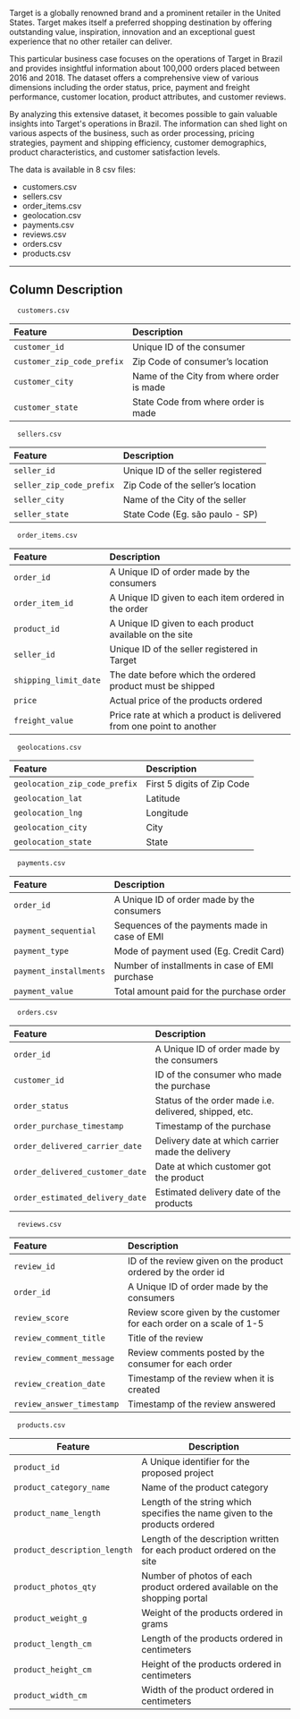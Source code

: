 Target is a globally renowned brand and a prominent retailer in the United States. Target makes itself a preferred shopping destination by offering outstanding value, inspiration, innovation and an exceptional guest experience that no other retailer can deliver.

This particular business case focuses on the operations of Target in Brazil and provides insightful information about 100,000 orders placed between 2016 and 2018. The dataset offers a comprehensive view of various dimensions including the order status, price, payment and freight performance, customer location, product attributes, and customer reviews.

By analyzing this extensive dataset, it becomes possible to gain valuable insights into Target's operations in Brazil. The information can shed light on various aspects of the business, such as order processing, pricing strategies, payment and shipping efficiency, customer demographics, product characteristics, and customer satisfaction levels.

The data is available in 8 csv files:

* customers.csv
* sellers.csv
* order_items.csv
* geolocation.csv
* payments.csv
* reviews.csv
* orders.csv
* products.csv
---


## Column Description

```
  customers.csv
```

| Feature     | Description                     |
| :---------- | :------------------------------ |
| `customer_id`| Unique ID of the consumer      |
| `customer_zip_code_prefix` | Zip Code of consumer’s location    |
| `customer_city`| Name of the City from where order is made      |
| `customer_state`| State Code from where order is made      |


```
  sellers.csv
```

| Feature     | Description                     |
| :---------- | :------------------------------ |
| `seller_id`| Unique ID of the seller registered
| `seller_zip_code_prefix` | Zip Code of the seller’s location    |
| `seller_city`| Name of the City of the seller      |
| `seller_state`| State Code (Eg. são paulo - SP)     |

```
  order_items.csv
```

| Feature     | Description                     |
| :---------- | :------------------------------ |
| `order_id`| A Unique ID of order made by the consumers |
| `order_item_id` | A Unique ID given to each item ordered in the order    |
| `product_id`| A Unique ID given to each product available on the site      |
| `seller_id`| Unique ID of the seller registered in Target     |
| `shipping_limit_date`| The date before which the ordered product must be shipped |
| `price`| Actual price of the products ordered |
| `freight_value`| Price rate at which a product is delivered from one point to another |

```
  geolocations.csv
```

| Feature     | Description                     |
| :---------- | :------------------------------ |
| `geolocation_zip_code_prefix`| First 5 digits of Zip Code |
| `geolocation_lat` | Latitude    |
| `geolocation_lng`| Longitude      |
| `geolocation_city`| City     |
| `geolocation_state` | State |

```
  payments.csv
```

| Feature     | Description                     |
| :---------- | :------------------------------ |
| `order_id`| A Unique ID of order made by the consumers |
| `payment_sequential` | Sequences of the payments made in case of EMI    |
| `payment_type`| Mode of payment used (Eg. Credit Card)      |
| `payment_installments`| Number of installments in case of EMI purchase |
| `payment_value` | Total amount paid for the purchase order |

```
  orders.csv
```

| Feature     | Description                     |
| :---------- | :------------------------------ |
| `order_id`| A Unique ID of order made by the consumers |
| `customer_id` | ID of the consumer who made the purchase    |
| `order_status`| Status of the order made i.e. delivered, shipped, etc.      |
| `order_purchase_timestamp`| Timestamp of the purchase |
| `order_delivered_carrier_date` | Delivery date at which carrier made the delivery |
| `order_delivered_customer_date` | Date at which customer got the product |
| `order_estimated_delivery_date` | Estimated delivery date of the products |

```
  reviews.csv
```

| Feature     | Description                     |
| :---------- | :------------------------------ |
| `review_id`| ID of the review given on the product ordered by the order id |
| `order_id` | A Unique ID of order made by the consumers    |
| `review_score`| Review score given by the customer for each order on a scale of 1-5      |
| `review_comment_title`| Title of the review |
| `review_comment_message` | Review comments posted by the consumer for each order |
| `review_creation_date` | Timestamp of the review when it is created |
| `review_answer_timestamp` | Timestamp of the review answered |

```
  products.csv
```

| Feature     | Description                     |
| ---------- | -------------------------------- |
| `product_id`| A Unique identifier for the proposed project |
| `product_category_name` | Name of the product category    |
| `product_name_length`| Length of the string which specifies the name given to the products ordered      |
| `product_description_length`| Length of the description written for each product ordered on the site |
| `product_photos_qty` | Number of photos of each product ordered available on the shopping portal |
| `product_weight_g` | Weight of the products ordered in grams |
| `product_length_cm` | Length of the products ordered in centimeters |
| `product_height_cm` | Height of the products ordered in centimeters |
| `product_width_cm` | Width of the product ordered in centimeters|
